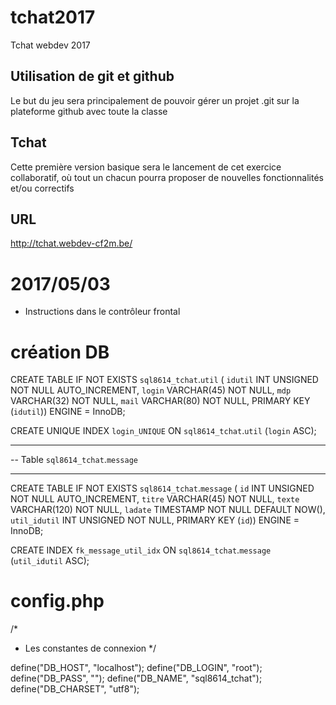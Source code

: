 # tchat2017
Tchat webdev 2017
## Utilisation de git et github
Le but du jeu sera principalement de pouvoir gérer un projet .git sur la plateforme github avec toute la classe
## Tchat
Cette première version basique sera le lancement de cet exercice collaboratif, où tout un chacun pourra proposer de nouvelles fonctionnalités et/ou correctifs
## URL
http://tchat.webdev-cf2m.be/

# 2017/05/03

- Instructions dans le contrôleur frontal

# création DB

CREATE TABLE IF NOT EXISTS `sql8614_tchat`.`util` (
  `idutil` INT UNSIGNED NOT NULL AUTO_INCREMENT,
  `login` VARCHAR(45) NOT NULL,
  `mdp` VARCHAR(32) NOT NULL,
  `mail` VARCHAR(80) NOT NULL,
  PRIMARY KEY (`idutil`))
ENGINE = InnoDB;

CREATE UNIQUE INDEX `login_UNIQUE` ON `sql8614_tchat`.`util` (`login` ASC);


-- -----------------------------------------------------
-- Table `sql8614_tchat`.`message`
-- -----------------------------------------------------
CREATE TABLE IF NOT EXISTS `sql8614_tchat`.`message` (
  `id` INT UNSIGNED NOT NULL AUTO_INCREMENT,
  `titre` VARCHAR(45) NOT NULL,
  `texte` VARCHAR(120) NOT NULL,
  `ladate` TIMESTAMP NOT NULL DEFAULT NOW(),
  `util_idutil` INT UNSIGNED NOT NULL,
  PRIMARY KEY (`id`))
ENGINE = InnoDB;

CREATE INDEX `fk_message_util_idx` ON `sql8614_tchat`.`message` (`util_idutil` ASC);


# config.php

/* 
 * Les constantes de connexion
 */

define("DB_HOST", "localhost");
define("DB_LOGIN", "root");
define("DB_PASS", "");
define("DB_NAME", "sql8614_tchat");
define("DB_CHARSET", "utf8");
